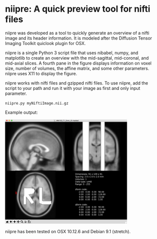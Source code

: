 # niipre: A quick preview tool for nifti files #

niipre was developed as a tool to quickly generate an overview of a nifti image and its header information. It is modeled after the Diffusion Tensor Imaging Toolkit quiclook plugin for OSX. 

niipre is a single Python 3 script file that uses nibabel, numpy, and matplotlib to create an overview with the mid-sagittal, mid-coronal, and mid-axial slices. A fourth pane in the figure displays information on voxel size, number of volumes, the affine matrix, and some other parameters. niipre uses X11 to display the figure. 

niipre works with nifti files and gzipped nifti files. To use niipre, add the script to your path and run it with your image as first and only input parameter.

`niipre.py myNiftiImage.nii.gz`

Example output:

<img src="screenShot.png" width="400">

niipre has been tested on OSX 10.12.6 and Debian 9.1 (stretch).
